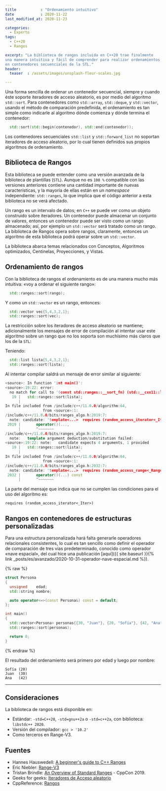 ```yaml
---
title           : "Ordenamiento intuitivo"
date            : 2020-11-22
last_modified_at: 2020-11-23

categories:
  - Experto
tags:
  - C++20
  - Rangos

excerpt: "La biblioteca de rangos incluida en C++20 trae finalmente 
una manera intuitiva y fácil de comprender para realizar ordenamientos 
en contenedores secuenciales de la STL."
header:
  teaser  : /assets/images/unsplash-fleur-scales.jpg

---
```


Una forma sencilla de ordenar un contenedor secuencial, siempre y cuando éste 
soporte iteradores de acceso aleatorio, es por medio del algoritmo `std::sort`. 
Para contenedores como `std::array`, `std::deque`, y `std::vector`,
usando el método de comparación predefinida, el ordenamiento es tan simple como 
indicarle al algoritmo dónde comienza y dónde termina el contenedor:

```c++
  std::sort(std::begin(contenedor), std::end(contenedor));
```

Los contenedores secuenciales `std::list` y `std::forward_list` no soportan 
iteradores de acceso aleatorio, por lo cual tienen definidos sus propios 
algoritmos de ordenamiento.

## Biblioteca de Rangos

Esta biblioteca se puede entender como una versión avanzada de la biblioteca
de plantillas (`STL`). Aunque no es `100 %` compatible con las versiones anteriores
contiene una cantidad importante de nuevas características, y la mayoría de ellas
están en un _namespace_ independiente: `std::ranges`, lo que implica que el código
anterior a esta biblioteca no se verá afectado.

Un rango es un intervalo de datos; en `C++` se puede ver como un objeto 
construido sobre iteradores. Un contenedor puede almacenar un conjunto de valores, 
entonces un contenedor puede ser visto como un rango almacenado; así, por ejemplo
un `std::vector` será tratado como un rango. La biblioteca de Rangos opera sobre
rangos, claramente, entonces un algoritmo de esta biblioteca podrá operar sobre 
un `std::vector`.

La biblioteca abarca temas relacionados con Conceptos, Algoritmos optimizados, 
Centinelas, Proyecciones, y Vistas.

## Ordenamiento de rangos

Con la biblioteca de rangos el ordenamiento es de una manera mucho más intuitiva:
«voy a ordenar el siguiente rango»:

```c++
  std::ranges::sort(rango);
```

Y como un `std::vector` es un rango, entonces:

```c++
  std::vector vec{5,4,3,2,1};
  std::ranges::sort(vec);
```

La restricción sobre los iteradores de acceso aleatorio se mantiene; adicionalmente
los mensajes de error de compilación al intentar usar este algoritmo sobre un 
rango que no los soporta son muchísimo más claros que los de la `STL`:

Teniendo:
```c++
  std::list lista{5,4,3,2,1};
  std::ranges::sort(lista);
```

Al intentar compilar saldrá un mensaje de error similar al siguiente:
```c++
<source>: In function 'int main()':
<source>:19:22: error: 
  no match for call to '(const std::ranges::__sort_fn) (std::__cxx11::list<int>&)'
   19 |   std::ranges::sort(lista);
      |                          ^
In file included from /include/c++/11.0.0/algorithm:64,
                 from <source>:1:
/include/c++/11.0.0/bits/ranges_algo.h:2019:7: 
  note: candidate: 'template<...>  requires (random_access_iterator<_Iter>) && ...'
 2019 |       operator()(...,
      |       ^~~~~~~~
/include/c++/11.0.0/bits/ranges_algo.h:2019:7: 
  note:   template argument deduction/substitution failed:
<source>:19:22: note:   candidate expects 4 arguments, 1 provided
   19 |   std::ranges::sort(lista);
      |                          ^
In file included from /include/c++/11.0.0/algorithm:64,
                 from <source>:1:
/include/c++/11.0.0/bits/ranges_algo.h:2032:7: 
  note: candidate: 'template<...>  requires (random_access_range<_Range>) && ...'
 2032 |       operator()(...) const
      |       ^~~~~~~~
```

La parte del mensaje que indica que no se cumplen las condiciones para el uso 
del algoritmo es: 

    requires (random_access_iterator<_Iter>)


## Rangos en contenedores de estructuras personalizadas

Para una estructura personalizada hará falta generarle operadores relacionales
consistentes, lo cual es tan sencillo como definir el operador de comparación 
de tres vías predeterminado, conocido como operador 
«nave espacial», del cual hice una publicación [aquí]({{ site.baseurl }}{% link _posts/es/avanzado/2020-10-31-operador-nave-espacial.md %}).

{% raw %}
```c++
struct Persona
{
  unsigned    edad;
  std::string nombre;

  auto operator<=>(const Persona&) const = default;
};

int main()
{
  std::vector<Persona> personas{{30, "Juan"}, {20, "Sofía"}, {42, "Ana"}};
  std::ranges::sort(personas);

  return 0;
}
```
{% endraw %}

El resultado del ordenamiento será primero por edad y luego por nombre:

    Sofía (20)
    Juan  (30)
    Ana   (42)

---
## Consideraciones

La biblioteca de rangos está disponible en:
- Estándar: `-std=C++20`, `-std=gnu++2a` o `-std=c++2a`, con biblioteca: `libstdc++ 2020`. 
- Versión del compilador: `gcc > '10.2'`
- Como terceros en Range-V3.

## Fuentes
- Hannes Hauswedell: [A beginner's guide to C++ Ranges](https://hannes.hauswedell.net/post/2019/11/30/range_intro/)
- Eric Niebler: [Range-V3](https://ericniebler.github.io/range-v3/)
- Tristan Brindle: [An Overview of Standard Ranges](https://youtu.be/SYLgG7Q5Zws) - CppCon 2019.
- Geeks for geeks: [Iteradores de Acceso aleatorio](https://www.geeksforgeeks.org/random-access-iterators-in-cpp/)
- CppReference: [Rangos](https://es.cppreference.com/w/cpp/ranges)
